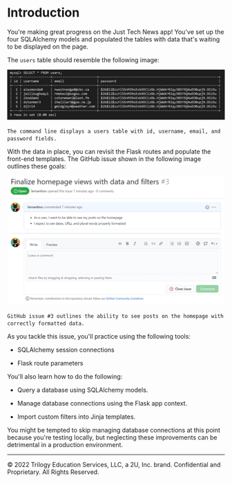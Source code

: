 # Introduction

You're making great progress on the Just Tech News app! You've set up the four SQLAlchemy models and populated the tables with data that's waiting to be displayed on the page.

The `users` table should resemble the following image:

![](../Images/100-mysql-table.png)

`The command line displays a users table with id, username, email, and password fields.`

With the data in place, you can revisit the Flask routes and populate the front-end templates. The GitHub issue shown in the following image outlines these goals:

![](../Images/200-gh-issue.png)

`GitHub issue #3 outlines the ability to see posts on the homepage with correctly formatted data.`

As you tackle this issue, you'll practice using the following tools:

* SQLAlchemy session connections

* Flask route parameters

You'll also learn how to do the following:

* Query a database using SQLAlchemy models.

* Manage database connections using the Flask app context.

* Import custom filters into Jinja templates.

You might be tempted to skip managing database connections at this point because you're testing locally, but neglecting these improvements can be detrimental in a production environment.

---
© 2022 Trilogy Education Services, LLC, a 2U, Inc. brand. Confidential and Proprietary. All Rights Reserved.
